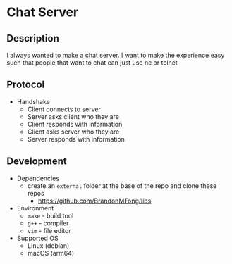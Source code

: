 # Chat Server

## Description
I always wanted to make a chat server. I want to make the experience easy such that people that want to chat can just use nc or telnet

## Protocol
- Handshake
	- Client connects to server
	- Server asks client who they are
	- Client responds with information
	- Client asks server who they are
	- Server responds with information

## Development
- Dependencies
    - create an `external` folder at the base of the repo and clone these repos
        - https://github.com/BrandonMFong/libs
- Environment
	- `make` - build tool
	- `g++` - compiler
	- `vim` - file editor
- Supported OS
	- Linux (debian)
	- macOS (arm64)

